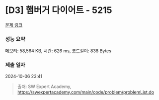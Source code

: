 # [D3] 햄버거 다이어트 - 5215 

[문제 링크](https://swexpertacademy.com/main/code/problem/problemDetail.do?contestProbId=AWT-lPB6dHUDFAVT) 

### 성능 요약

메모리: 58,564 KB, 시간: 626 ms, 코드길이: 838 Bytes

### 제출 일자

2024-10-06 23:41



> 출처: SW Expert Academy, https://swexpertacademy.com/main/code/problem/problemList.do